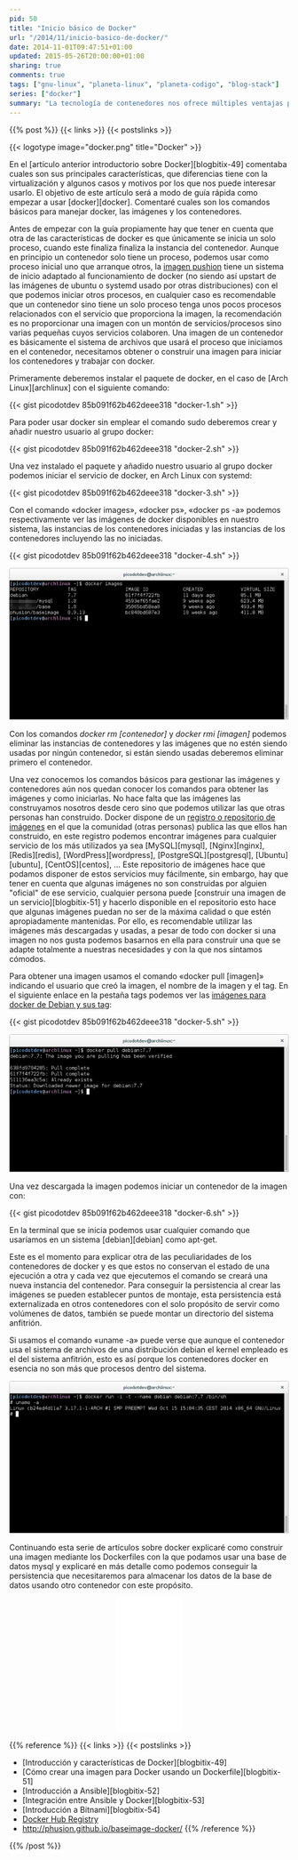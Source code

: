```yaml
---
pid: 50
title: "Inicio básico de Docker"
url: "/2014/11/inicio-basico-de-docker/"
date: 2014-11-01T09:47:51+01:00
updated: 2015-05-26T20:00:00+01:00
sharing: true
comments: true
tags: ["gnu-linux", "planeta-linux", "planeta-codigo", "blog-stack"]
series: ["docker"]
summary: "La tecnología de contenedores nos ofrece múltiples ventajas para nuestras aplicaciones. Docker es una de las más nombradas y que está creciendo muy rápidamente. Es muy sencillo empezarla a usar como mostraré en unos pocos comandos a continuación."
---
```


{{% post %}}
{{< links >}}
{{< postslinks >}}

{{< logotype image="docker.png" title="Docker" >}}

En el [artículo anterior introductorio sobre Docker][blogbitix-49] comentaba cuales son sus principales características, que diferencias tiene con la virtualización y algunos casos y motivos por los que nos puede interesar usarlo. El objetivo de este artículo será a modo de guía rápida como empezar a usar [docker][docker]. Comentaré cuales son los comandos básicos para manejar docker, las imágenes y los contenedores.

Antes de empezar con la guía propiamente hay que tener en cuenta que otra de las características de docker es que únicamente se inicia un solo proceso, cuando este finaliza finaliza la instancia del contenedor. Aunque en principio un contenedor solo tiene un proceso, podemos usar como proceso inicial uno que arranque otros, la [imagen pushion](https://registry.hub.docker.com/u/phusion/baseimage/) tiene un sistema de inicio adaptado al funcionamiento de docker (no siendo así upstart de las imágenes de ubuntu o systemd usado por otras distribuciones) con el que podemos iniciar otros procesos, en cualquier caso es recomendable que un contenedor sino tiene un solo proceso tenga unos pocos procesos relacionados con el servicio que proporciona la imagen, la recomendación es no proporcionar una imagen con un montón de servicios/procesos sino varias pequeñas cuyos servicios colaboren. Una imagen de un contenedor es básicamente el sistema de archivos que usará el proceso que iniciamos en el contenedor, necesitamos obtener o construir una imagen para iniciar los contenedores y trabajar con docker.

Primeramente deberemos instalar el paquete de docker, en el caso de [Arch Linux][archlinux] con el siguiente comando:

{{< gist picodotdev 85b091f62b462deee318 "docker-1.sh" >}}

Para poder usar docker sin emplear el comando sudo deberemos crear y añadir nuestro usuario al grupo docker:

{{< gist picodotdev 85b091f62b462deee318 "docker-2.sh" >}}

Una vez instalado el paquete y añadido nuestro usuario al grupo docker podemos iniciar el servicio de docker, en Arch Linux con systemd:

{{< gist picodotdev 85b091f62b462deee318 "docker-3.sh" >}}

Con el comando «docker images», «docker ps», «docker ps -a» podemos respectivamente ver las imágenes de docker disponibles en nuestro sistema, las instancias de los contenedores iniciadas y las instancias de los contenedores incluyendo las no iniciadas.

{{< gist picodotdev 85b091f62b462deee318 "docker-4.sh" >}}

<div class="media" style="text-align: center;">
	<a href="assets/images/custom/posts/50/docker-images.png" title="docker-images" data-gallery><img src="assets/images/custom/posts/50/docker-images-thumb.png"></a>
</div>

Con los comandos _docker rm [contenedor]_ y _docker rmi [imagen]_ podemos eliminar las instancias de contenedores y las imágenes que no estén siendo usadas por ningún contenedor, si están siendo usadas deberemos eliminar primero el contenedor.

Una vez conocemos los comandos básicos para gestionar las imágenes y contenedores aún nos quedan conocer los comandos para obtener las imágenes y como iniciarlas. No hace falta que las imágenes las construyamos nosotros desde cero sino que podemos utilizar las que otras personas han construido. Docker dispone de un [registro o repositorio de imágenes](https://registry.hub.docker.com/) en el que la comunidad (otras personas) publica las que ellos han construido, en este registro podemos encontrar imágenes para cualquier servicio de los más utilizados ya sea [MySQL][mysql], [Nginx][nginx], [Redis][redis], [WordPress][wordpress], [PostgreSQL][postgresql], [Ubuntu][ubuntu], [CentOS][centos], ... Este repositorio de imágenes hace que podamos disponer de estos servicios muy fácilmente, sin embargo, hay que tener en cuenta que algunas imágenes no son construidas por alguien "oficial" de ese servicio, cualquier persona puede [construir una imagen de un servicio][blogbitix-51] y hacerlo disponible en el repositorio esto hace que algunas imágenes puedan no ser de la máxima calidad o que estén apropiadamente mantenidas. Por ello, es recomendable utilizar las imágenes más descargadas y usadas, a pesar de todo con docker si una imagen no nos gusta podemos basarnos en ella para construir una que se adapte totalmente a nuestras necesidades y con la que nos sintamos cómodos.

Para obtener una imagen usamos el comando «docker pull [imagen]» indicando el usuario que creó la imagen, el nombre de la imagen y el tag. En el siguiente enlace en la pestaña tags podemos ver las [imágenes para docker de Debian y sus tag](https://registry.hub.docker.com/_/debian/):

{{< gist picodotdev 85b091f62b462deee318 "docker-5.sh" >}}

<div class="media" style="text-align: center;">
	<a href="assets/images/custom/posts/50/docker-pull.png" title="docker-pull" data-gallery><img src="assets/images/custom/posts/50/docker-pull-thumb.png"></a>
</div>

Una vez descargada la imagen podemos iniciar un contenedor de la imagen con:

{{< gist picodotdev 85b091f62b462deee318 "docker-6.sh" >}}

En la terminal que se inicia podemos usar cualquier comando que usaríamos en un sistema [debian][debian] como apt-get.

Este es el momento para explicar otra de las peculiaridades de los contenedores de docker y es que estos no conservan el estado de una ejecución a otra y cada vez que ejecutemos el comando se creará una nueva instancia del contenedor. Para conseguir la persistencia al crear las imágenes se pueden establecer puntos de montaje, esta persistencia está externalizada en otros contenedores con el solo propósito de servir como volúmenes de datos, también se puede montar un directorio del sistema anfitrión.

Si usamos el comando «uname -a» puede verse que aunque el contenedor usa el sistema de archivos de una distribución debian el kernel empleado es el del sistema anfitrión, esto es así porque los contenedores docker en esencia no son más que procesos dentro del sistema.

<div class="media" style="text-align: center;">
	<a href="assets/images/custom/posts/50/docker-run.png" title="docker-run" data-gallery><img src="assets/images/custom/posts/50/docker-run-thumb.png"></a>
</div>

Continuando esta serie de artículos sobre docker explicaré como construir una imagen mediante los Dockerfiles con la que podamos usar una base de datos mysql y explicaré en más detalle como podemos conseguir la persistencia que necesitaremos para almacenar los datos de la base de datos usando otro contenedor con este propósito.

<div class="media-amazon" style="text-align: center;">
	<iframe style="width:120px;height:240px;" marginwidth="0" marginheight="0" scrolling="no" frameborder="0" src="//rcm-eu.amazon-adsystem.com/e/cm?lt1=_blank&bc1=000000&IS2=1&bg1=FFFFFF&fc1=000000&lc1=0000FF&t=blobit-21&o=30&p=8&l=as4&m=amazon&f=ifr&ref=as_ss_li_til&asins=1633430235&linkId=9d344246cd59cd65a952305379c2556a"></iframe>
</div>

{{% reference %}}
{{< links >}}
{{< postslinks >}}
* [Introducción y características de Docker][blogbitix-49]
* [Cómo crear una imagen para Docker usando un Dockerfile][blogbitix-51]
* [Introducción a Ansible][blogbitix-52]
* [Integración entre Ansible y Docker][blogbitix-53]
* [Introducción a Bitnami][blogbitix-54]
* [Docker Hub Registry](https://registry.hub.docker.com/)
* http://phusion.github.io/baseimage-docker/
{{% /reference %}}

{{% /post %}}
